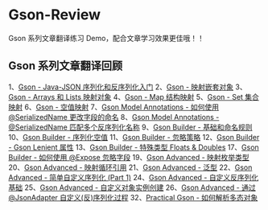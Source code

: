 # Gson-Review

Gson 系列文章翻译练习 Demo，配合文章学习效果更佳哦！！

## Gson 系列文章翻译回顾

1、[Gson - Java-JSON 序列化和反序列化入门](http://www.jianshu.com/p/a03bc97875b8)
2、[Gson - 映射嵌套对象](http://www.jianshu.com/p/a03bc97875b8)
3、[Gson - Arrays 和 Lists 映射对象](http://www.jianshu.com/p/9a4dcd436d7f)
4、[Gson - Map 结构映射](http://www.jianshu.com/p/338a9663f9c0)
5、[Gson - Set 集合映射](http://www.jianshu.com/p/215708d00015)
6、[Gson - 空值映射](http://www.jianshu.com/p/43e18d774296)
7、[Gson Model Annotations - 如何使用 @SerializedName 更改字段的命名](http://www.jianshu.com/p/cf326567f759)
8、[Gson Model Annotations - @SerializedName 匹配多个反序列化名称](http://www.jianshu.com/p/dcfe792ba71d)
9、[Gson Builder - 基础和命名规则](http://www.jianshu.com/p/c8745b5021b9)
10、[Gson Builder - 序列化空值](http://www.jianshu.com/p/a6fa9e7fad63)
11、[Gson Builder - 忽略策略](http://www.jianshu.com/p/7a98089a2b0d)
12、[Gson Builder - Gson Lenient 属性](http://www.jianshu.com/p/6bcb310873bd)
13、[Gson Builder - 特殊类型 Floats & Doubles](http://www.jianshu.com/p/83eb1b2bc119)
17、[Gson Builder - 如何使用 @Expose 忽略字段](http://www.jianshu.com/p/146bd51d111f)
19、[Gson Advanced - 映射枚举类型](http://www.jianshu.com/p/64d8993bedd7)
20、[Gson Advanced - 映射循环引用](http://www.jianshu.com/p/bcfa456ff0e6)
21、[Gson Advanced - 泛型](http://www.jianshu.com/p/865c494d86db)
22、[Gson Advanced - 简单自定义序列化 (Part 1)](http://www.jianshu.com/p/7537c20d2c8a)
24、[Gson Advanced - 自定义反序列化基础](http://www.jianshu.com/p/c18e1d49f3aa)
25、[Gson Advanced - 自定义对象实例创建](http://www.jianshu.com/p/f4ea7dffd369)
26、[Gson Advanced - 通过 @JsonAdapter 自定义(反)序列化过程](http://www.jianshu.com/p/5249ce22ae69)
32、[Practical Gson - 如何解析多态对象](http://www.jianshu.com/p/006c9eef0c70)